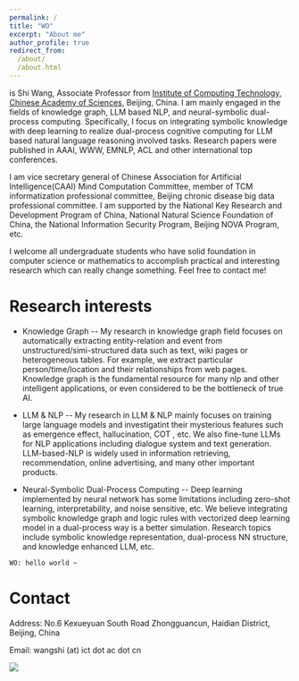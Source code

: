 ```yaml
---
permalink: /
title: "WO"
excerpt: "About me"
author_profile: true
redirect_from: 
  /about/
  /about.html
---
```


is Shi Wang, Associate Professor from [Institute of Computing Technology, Chinese Academy of Sciences](http://www.ict.ac.cn), Beijing, China. I am mainly engaged in the fields of knowledge graph, LLM based NLP, and neural-symbolic dual-process computing. Specifically, I focus on integrating symbolic knowledge with deep learning to realize dual-process cognitive computing for LLM based natural language reasoning involved tasks. Research papers were published in AAAI, WWW, EMNLP, ACL and other international top conferences.

I am vice secretary general of Chinese Association for Artificial Intelligence(CAAI) Mind Computation Committee, member of TCM informatization professional committee, Beijing chronic disease big data professional committee. I am supported by the National Key Research and Development Program of China, National Natural Science Foundation of China, the National Information Security Program, Beijing NOVA Program, etc.

I welcome all undergraduate students who have solid foundation in computer science or mathematics to accomplish practical and interesting research which can really change something. Feel free to contact me!

Research interests
==

* Knowledge Graph
--
My research in knowledge graph field focuses on automatically extracting entity-relation and event from unstructured/simi-structured data such as text, wiki pages or heterogeneous tables. For example, we extract particular person/time/location and their relationships from web pages. Knowledge graph is the fundamental resource for many nlp and other intelligent applications, or even considered to be the bottleneck of true AI.

* LLM & NLP
--
My research in LLM & NLP mainly focuses on training large language models and investigatint their mysterious features such as emergence effect, hallucination, COT , etc. We also fine-tune LLMs for NLP applications including dialogue system and text generation. LLM-based-NLP is widely used in information retrieving, recommendation, online advertising, and many other important products.

* Neural-Symbolic Dual-Process Computing
--
Deep learning implemented by neural network has some limitations including zero-shot learning, interpretability, and noise sensitive, etc. We believe integrating symbolic knowledge graph and logic rules with vectorized deep learning model in a dual-process way is a better simulation. Research topics include symbolic knowledge representation, dual-process NN structure, and knowledge enhanced LLM, etc. 

```
WO: hello world ~
```

Contact
==
Address: No.6 Kexueyuan South Road Zhongguancun, Haidian District, Beijing, China

Email: wangshi (at) ict dot ac dot cn

<a href='https://clustrmaps.com/site/1blxu'  title='Visit tracker'><img src='//clustrmaps.com/map_v2.png?cl=ffffff&w=300&t=n&d=hk4_h3ymffeQbjmwcSfmyrLhYc8ac7ExrK5cV3K0JAw'/></a>
